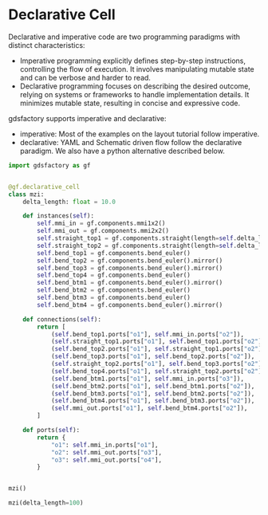 <!-- #region -->
# Declarative Cell

Declarative and imperative code are two programming paradigms with distinct characteristics:

-  Imperative programming explicitly defines step-by-step instructions, controlling the flow of execution. It involves manipulating mutable state and can be verbose and harder to read.
-  Declarative programming focuses on describing the desired outcome, relying on systems or frameworks to handle implementation details. It minimizes mutable state, resulting in concise and expressive code.


gdsfactory supports imperative and declarative:

- imperative: Most of the examples on the layout tutorial follow imperative.
- declarative: YAML and Schematic driven flow follow the declarative paradigm. We also have a python alternative described below.

<!-- #endregion -->

```python
import gdsfactory as gf


@gf.declarative_cell
class mzi:
    delta_length: float = 10.0

    def instances(self):
        self.mmi_in = gf.components.mmi1x2()
        self.mmi_out = gf.components.mmi2x2()
        self.straight_top1 = gf.components.straight(length=self.delta_length / 2)
        self.straight_top2 = gf.components.straight(length=self.delta_length / 2)
        self.bend_top1 = gf.components.bend_euler()
        self.bend_top2 = gf.components.bend_euler().mirror()
        self.bend_top3 = gf.components.bend_euler().mirror()
        self.bend_top4 = gf.components.bend_euler()
        self.bend_btm1 = gf.components.bend_euler().mirror()
        self.bend_btm2 = gf.components.bend_euler()
        self.bend_btm3 = gf.components.bend_euler()
        self.bend_btm4 = gf.components.bend_euler().mirror()

    def connections(self):
        return [
            (self.bend_top1.ports["o1"], self.mmi_in.ports["o2"]),
            (self.straight_top1.ports["o1"], self.bend_top1.ports["o2"]),
            (self.bend_top2.ports["o1"], self.straight_top1.ports["o2"]),
            (self.bend_top3.ports["o1"], self.bend_top2.ports["o2"]),
            (self.straight_top2.ports["o1"], self.bend_top3.ports["o2"]),
            (self.bend_top4.ports["o1"], self.straight_top2.ports["o2"]),
            (self.bend_btm1.ports["o1"], self.mmi_in.ports["o3"]),
            (self.bend_btm2.ports["o1"], self.bend_btm1.ports["o2"]),
            (self.bend_btm3.ports["o1"], self.bend_btm2.ports["o2"]),
            (self.bend_btm4.ports["o1"], self.bend_btm3.ports["o2"]),
            (self.mmi_out.ports["o1"], self.bend_btm4.ports["o2"]),
        ]

    def ports(self):
        return {
            "o1": self.mmi_in.ports["o1"],
            "o2": self.mmi_out.ports["o3"],
            "o3": self.mmi_out.ports["o4"],
        }


mzi()
```

```python
mzi(delta_length=100)
```

```python

```
